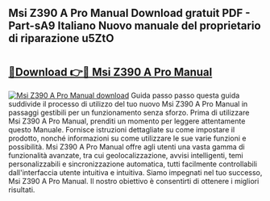 ## Msi Z390 A Pro Manual Download gratuit PDF - Part-sA9 Italiano Nuovo manuale del proprietario di riparazione u5ZtO

# <h2><a href="http://dfdrs36.blite.top/?on=Msi+Z390+A+Pro+Manual">🔗Download 👉🔴 Msi Z390 A Pro Manual</a></h2>

[![Msi Z390 A Pro Manual download](https://i.imgur.com/lujVjoI.png)](http://dfdrs36.blite.top/?on=Msi+Z390+A+Pro+Manual)
Guida passo passo questa guida suddivide il processo di utilizzo del tuo nuovo Msi Z390 A Pro Manual in passaggi gestibili per un funzionamento senza sforzo. Prima di utilizzare Msi Z390 A Pro Manual, prenditi un momento per leggere attentamente questo Manuale. Fornisce istruzioni dettagliate su come impostare il prodotto, nonché informazioni su come utilizzare le sue varie funzioni e possibilità. Msi Z390 A Pro Manual offre agli utenti una vasta gamma di funzionalità avanzate, tra cui geolocalizzazione, avvisi intelligenti, temi personalizzabili e sincronizzazione automatica, tutti facilmente controllabili dall'interfaccia utente intuitiva e intuitiva. Siamo impegnati nel tuo successo, Msi Z390 A Pro Manual. Il nostro obiettivo è consentirti di ottenere i migliori risultati.
